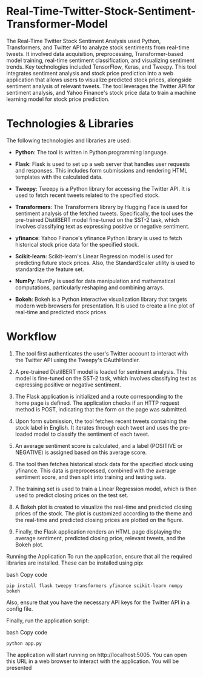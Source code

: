 # Real-Time-Twitter-Stock-Sentiment-Transformer-Model
The Real-Time Twitter Stock Sentiment Analysis used Python, Transformers, and Twitter API to analyze stock sentiments from real-time tweets. It involved data acquisition, preprocessing, Transformer-based model training, real-time sentiment classification, and visualizing sentiment trends. Key technologies included TensorFlow, Keras, and Tweepy. This tool integrates sentiment analysis and stock price prediction into a web application that allows users to visualize predicted stock prices, alongside sentiment analysis of relevant tweets. The tool leverages the Twitter API for sentiment analysis, and Yahoo Finance's stock price data to train a machine learning model for stock price prediction.

# Technologies & Libraries
The following technologies and libraries are used:

- **Python**: The tool is written in Python programming language.

* **Flask**: Flask is used to set up a web server that handles user requests and responses. This includes form submissions and rendering HTML templates with the calculated data.

+ **Tweepy**: Tweepy is a Python library for accessing the Twitter API. It is used to fetch recent tweets related to the specified stock.

- **Transformers**: The Transformers library by Hugging Face is used for sentiment analysis of the fetched tweets. Specifically, the tool uses the pre-trained DistilBERT model fine-tuned on the SST-2 task, which involves classifying text as expressing positive or negative sentiment.

* **yfinance**: Yahoo Finance's yfinance Python library is used to fetch historical stock price data for the specified stock.

+ **Scikit-learn**: Scikit-learn's Linear Regression model is used for predicting future stock prices. Also, the StandardScaler utility is used to standardize the feature set.

- **NumPy**: NumPy is used for data manipulation and mathematical computations, particularly reshaping and combining arrays.

* **Bokeh**: Bokeh is a Python interactive visualization library that targets modern web browsers for presentation. It is used to create a line plot of real-time and predicted stock prices.

# Workflow
1. The tool first authenticates the user's Twitter account to interact with the Twitter API using the Tweepy's OAuthHandler.

2. A pre-trained DistilBERT model is loaded for sentiment analysis. This model is fine-tuned on the SST-2 task, which involves classifying text as expressing positive or negative sentiment.

3. The Flask application is initialized and a route corresponding to the home page is defined. The application checks if an HTTP request method is POST, indicating that the form on the page was submitted.

4. Upon form submission, the tool fetches recent tweets containing the stock label in English. It iterates through each tweet and uses the pre-loaded model to classify the sentiment of each tweet.

5. An average sentiment score is calculated, and a label (POSITIVE or NEGATIVE) is assigned based on this average score.

6. The tool then fetches historical stock data for the specified stock using yfinance. This data is preprocessed, combined with the average sentiment score, and then split into training and testing sets.
   
7. The training set is used to train a Linear Regression model, which is then used to predict closing prices on the test set.

8. A Bokeh plot is created to visualize the real-time and predicted closing prices of the stock. The plot is customized according to the theme and the real-time and predicted closing prices are plotted on the figure.

9. Finally, the Flask application renders an HTML page displaying the average sentiment, predicted closing price, relevant tweets, and the Bokeh plot.

Running the Application
To run the application, ensure that all the required libraries are installed. These can be installed using pip:

bash
Copy code
```
pip install flask tweepy transformers yfinance scikit-learn numpy bokeh
```
Also, ensure that you have the necessary API keys for the Twitter API in a config file.

Finally, run the application script:

bash
Copy code

```
python app.py
```
The application will start running on http://localhost:5005. You can open this URL in a web browser to interact with the application. You will be presented
